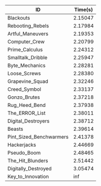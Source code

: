 |ID|Time(s)|
|-|-|
|Blackouts|2.15047|
|Rebooting_Rebels|2.17984|
|Artful_Maneuvers|2.19353|
|Computer_Crew|2.20799|
|Prime_Calculus|2.24312|
|Smalltalk_Dribble|2.25947|
|Byte_Mechanics|2.28281|
|Loose_Screws|2.28380|
|Grapevine_Squad|2.32246|
|Creed_Symbol|2.33137|
|Gonzo_Brutes|2.37218|
|Rug_Heed_Bend|2.37938|
|The_ERROR_List|2.38011|
|Digital_Destroyers|2.38712|
|Beasts|2.39614|
|Pint_Sized_Benchwarmers|2.41378|
|Hackerjacks|2.44669|
|Pseudo_Boom|2.48465|
|The_Hit_Blunders|2.51442|
|Digitally_Destroyed|3.05474|
|Key_to_Innovation|inf|
